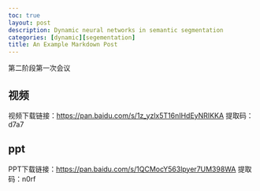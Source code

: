 ```yaml
---
toc: true
layout: post
description: Dynamic neural networks in semantic segmentation
categories: [dynamic][segementation]
title: An Example Markdown Post
---
```


第二阶段第一次会议

## 视频
视频下载链接：https://pan.baidu.com/s/1z_yzlx5T16nIHdEyNRIKKA 
提取码：d7a7 

## ppt
PPT下载链接：https://pan.baidu.com/s/1QCMocY563lpyer7UM398WA 
提取码：n0rf 

